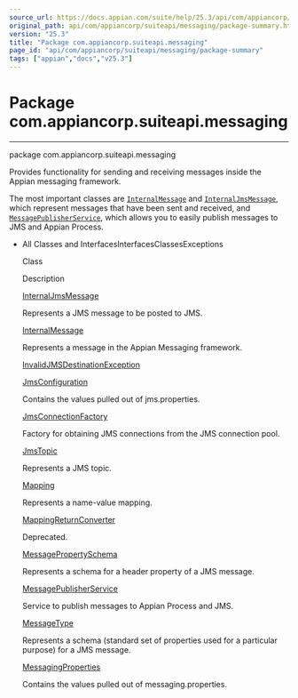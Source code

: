 ```yaml
---
source_url: https://docs.appian.com/suite/help/25.3/api/com/appiancorp/suiteapi/messaging/package-summary.html
original_path: api/com/appiancorp/suiteapi/messaging/package-summary.html
version: "25.3"
title: "Package com.appiancorp.suiteapi.messaging"
page_id: "api/com/appiancorp/suiteapi/messaging/package-summary"
tags: ["appian","docs","v25.3"]
---
```



# Package com.appiancorp.suiteapi.messaging

* * *

package com.appiancorp.suiteapi.messaging

Provides functionality for sending and receiving messages inside the Appian messaging framework.

The most important classes are [`InternalMessage`](InternalMessage.html "class in com.appiancorp.suiteapi.messaging") and [`InternalJmsMessage`](InternalJmsMessage.html "class in com.appiancorp.suiteapi.messaging"), which represent messages that have been sent and received, and [`MessagePublisherService`](MessagePublisherService.html "interface in com.appiancorp.suiteapi.messaging"), which allows you to easily publish messages to JMS and Appian Process.

-   All Classes and InterfacesInterfacesClassesExceptions

    Class

    Description

    [InternalJmsMessage](InternalJmsMessage.html "class in com.appiancorp.suiteapi.messaging")

    Represents a JMS message to be posted to JMS.

    [InternalMessage](InternalMessage.html "class in com.appiancorp.suiteapi.messaging")

    Represents a message in the Appian Messaging framework.

    [InvalidJMSDestinationException](InvalidJMSDestinationException.html "class in com.appiancorp.suiteapi.messaging")

    [JmsConfiguration](JmsConfiguration.html "class in com.appiancorp.suiteapi.messaging")

    Contains the values pulled out of jms.properties.

    [JmsConnectionFactory](JmsConnectionFactory.html "interface in com.appiancorp.suiteapi.messaging")

    Factory for obtaining JMS connections from the JMS connection pool.

    [JmsTopic](JmsTopic.html "class in com.appiancorp.suiteapi.messaging")

    Represents a JMS topic.

    [Mapping](Mapping.html "class in com.appiancorp.suiteapi.messaging")

    Represents a name-value mapping.

    [MappingReturnConverter](MappingReturnConverter.html "class in com.appiancorp.suiteapi.messaging")

    Deprecated. 

    [MessagePropertySchema](MessagePropertySchema.html "class in com.appiancorp.suiteapi.messaging")

    Represents a schema for a header property of a JMS message.

    [MessagePublisherService](MessagePublisherService.html "interface in com.appiancorp.suiteapi.messaging")

    Service to publish messages to Appian Process and JMS.

    [MessageType](MessageType.html "class in com.appiancorp.suiteapi.messaging")

    Represents a schema (standard set of properties used for a particular purpose) for a JMS message.

    [MessagingProperties](MessagingProperties.html "class in com.appiancorp.suiteapi.messaging")

    Contains the values pulled out of messaging.properties.